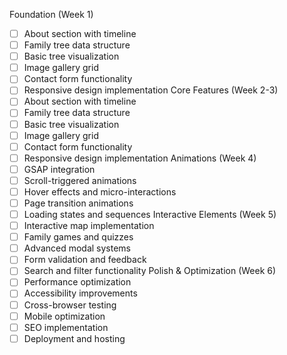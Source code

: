 Foundation (Week 1)
- [ ] About section with timeline
- [ ] Family tree data structure
- [ ] Basic tree visualization
- [ ] Image gallery grid
- [ ] Contact form functionality
- [ ] Responsive design implementation
Core Features (Week 2-3)
- [ ] About section with timeline
- [ ] Family tree data structure
- [ ] Basic tree visualization
- [ ] Image gallery grid
- [ ] Contact form functionality
- [ ] Responsive design implementation
Animations (Week 4)
- [ ] GSAP integration
- [ ] Scroll-triggered animations
- [ ] Hover effects and micro-interactions
- [ ] Page transition animations
- [ ] Loading states and sequences
Interactive Elements (Week 5)
- [ ] Interactive map implementation
- [ ] Family games and quizzes
- [ ] Advanced modal systems
- [ ] Form validation and feedback
- [ ] Search and filter functionality
Polish & Optimization (Week 6)
- [ ] Performance optimization
- [ ] Accessibility improvements
- [ ] Cross-browser testing
- [ ] Mobile optimization
- [ ] SEO implementation
- [ ] Deployment and hosting